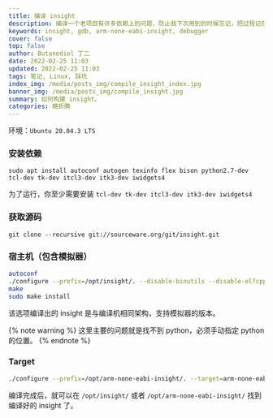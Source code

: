 ```yaml
---
title: 编译 insight
description: 编译一个老项目有许多依赖上的问题，防止我下次用到的时候忘记，把过程记在这里。
keywords: insight, gdb, arm-none-eabi-insight, debugger
cover: false
top: false
author: Butanediol 丁二
date: 2022-02-25 11:03
updated: 2022-02-25 11:03
tags: 笔记, Linux, 踩坑
index_img: /media/posts_img/compile_insight_index.jpg
banner_img: /media/posts_img/compile_insight.jpg
summary: 如何构建 insight。
categories: 瞎折腾
---
```


环境：`Ubuntu 20.04.3 LTS`

### 安装依赖

`sudo apt install autoconf autogen texinfo flex bison python2.7-dev tcl-dev tk-dev itcl3-dev itk3-dev iwidgets4`

为了运行，你至少需要安装 `tcl-dev tk-dev itcl3-dev itk3-dev iwidgets4`

### 获取源码

`git clone --recursive git://sourceware.org/git/insight.git`

### 宿主机（包含模拟器）
```bash
autoconf
./configure --prefix=/opt/insight/. --disable-binutils --disable-elfcpp --disable-gas --disable-gold --disable-gprof --disable-ld --disable-rpath --disable-zlib --enable-sim --with-expat --with-python=/usr/bin/python2 --without-libunwind --with-tcl=/usr/lib/ --with-tk=/usr/lib/
make
sudo make install
```

该选项编译出的 insight 是与编译机相同架构，支持模拟器的版本。

{% note warning %}
这里主要的问题就是找不到 python，必须手动指定 python 的位置。
{% endnote %}

### Target
```bash
./configure --prefix=/opt/arm-none-eabi-insight/. --target=arm-none-eabi --disable-binutils --disable-elfcpp --disable-gas --disable-gold --disable-gprof --disable-ld --disable-rpath --disable-zlib --enable-sim --with-expat --with-python --without-libunwind --with-tcl=/usr/lib/ --with-tk=/usr/lib/
```

编译完成后，就可以在 `/opt/insight/` 或者 `/opt/arm-none-eabi-insight/` 找到编译好的 insight 了。
